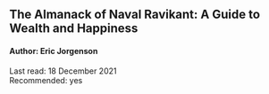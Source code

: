 ## The Almanack of Naval Ravikant: A Guide to Wealth and Happiness

#### Author: Eric Jorgenson 

Last read: 18 December 2021  
Recommended: yes  
